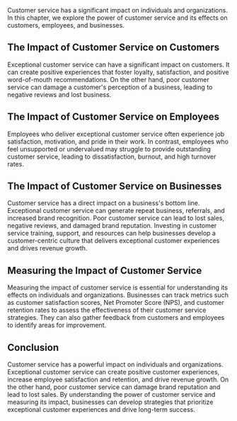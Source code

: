 
Customer service has a significant impact on individuals and organizations. In this chapter, we explore the power of customer service and its effects on customers, employees, and businesses.

The Impact of Customer Service on Customers
-------------------------------------------

Exceptional customer service can have a significant impact on customers. It can create positive experiences that foster loyalty, satisfaction, and positive word-of-mouth recommendations. On the other hand, poor customer service can damage a customer's perception of a business, leading to negative reviews and lost business.

The Impact of Customer Service on Employees
-------------------------------------------

Employees who deliver exceptional customer service often experience job satisfaction, motivation, and pride in their work. In contrast, employees who feel unsupported or undervalued may struggle to provide outstanding customer service, leading to dissatisfaction, burnout, and high turnover rates.

The Impact of Customer Service on Businesses
--------------------------------------------

Customer service has a direct impact on a business's bottom line. Exceptional customer service can generate repeat business, referrals, and increased brand recognition. Poor customer service can lead to lost sales, negative reviews, and damaged brand reputation. Investing in customer service training, support, and resources can help businesses develop a customer-centric culture that delivers exceptional customer experiences and drives revenue growth.

Measuring the Impact of Customer Service
----------------------------------------

Measuring the impact of customer service is essential for understanding its effects on individuals and organizations. Businesses can track metrics such as customer satisfaction scores, Net Promoter Score (NPS), and customer retention rates to assess the effectiveness of their customer service strategies. They can also gather feedback from customers and employees to identify areas for improvement.

Conclusion
----------

Customer service has a powerful impact on individuals and organizations. Exceptional customer service can create positive customer experiences, increase employee satisfaction and retention, and drive revenue growth. On the other hand, poor customer service can damage brand reputation and lead to lost sales. By understanding the power of customer service and measuring its impact, businesses can develop strategies that prioritize exceptional customer experiences and drive long-term success.
